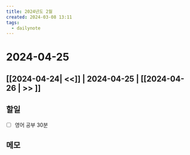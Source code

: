 ```yaml
---
title: 2024년도 2월
created: 2024-03-08 13:11
tags:
  - dailynote
---
```

# 2024-04-25
## [[2024-04-24| <<]] | 2024-04-25 | [[2024-04-26 | >> ]]

## 할일
- [ ] 영어 공부 30분


## 메모

